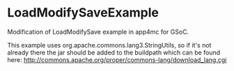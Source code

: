 # LoadModifySaveExample
Modification of LoadModifySave example in app4mc for GSoC.

This example uses org.apache.commons.lang3.StringUtils, so if it's not already there the jar should be added to the buildpath which can be found here: http://commons.apache.org/proper/commons-lang/download_lang.cgi

